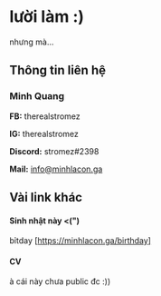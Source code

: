 # lười làm :)
  nhưng mà...
## Thông tin liên hệ
### **Minh Quang**
**FB:** therealstromez

**IG:** therealstromez

**Discord:** stromez#2398

**Mail:** info@minhlacon.ga

## Vài link khác
#### Sinh nhật này <(")
bỉtday [https://minhlacon.ga/birthday]
#### CV
à cái này chưa public đc :))
